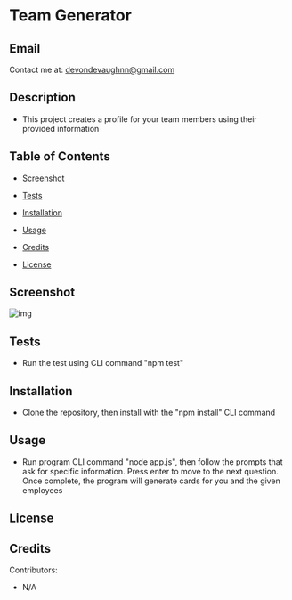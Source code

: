 # Team Generator
## Email

Contact me at: devondevaughnn@gmail.com

## Description

 * This project creates a profile for your team members using their provided information

## Table of Contents
* [Screenshot](#screenshot)

* [Tests](#testing)

* [Installation](#install)

* [Usage](#usage)

* [Credits](#contribution)

* [License](#license)

## Screenshot
![img](/teamGenerator/Assets/Screenshot%20(210).png)

## Tests

* Run the test using CLI command "npm test"

## Installation

* Clone the repository, then install with the "npm install" CLI command
       
## Usage 

* Run program CLI command "node app.js", then follow the prompts that ask for specific information. Press enter to move to the next question. Once complete, the program will generate cards for you and the given employees

## License



## Credits

Contributors:
* N/A 


